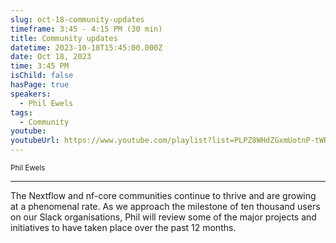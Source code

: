 ```yaml
---
slug: oct-18-community-updates
timeframe: 3:45 - 4:15 PM (30 min)
title: Community updates
datetime: 2023-10-18T15:45:00.000Z
date: Oct 18, 2023
time: 3:45 PM
isChild: false
hasPage: true
speakers:
  - Phil Ewels
tags:
  - Community
youtube: 
youtubeUrl: https://www.youtube.com/playlist?list=PLPZ8WHdZGxmUotnP-tWRVNtuNWpN7xbpL
---
```

<div className="mb-4">
  <small className="typo-small">
    Phil Ewels
  </small>
</div>

<hr className="border-t border-gray-50 mb-4 opacity-20" />

The Nextflow and nf-core communities continue to thrive and are growing at a phenomenal rate. As we approach the milestone of ten thousand users on our Slack organisations, Phil will review some of the major projects and initiatives to have taken place over the past 12 months.

